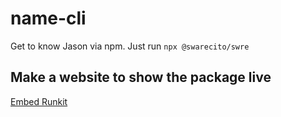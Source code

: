 # name-cli

Get to know Jason via npm. Just run `npx @swarecito/swre`

## Make a website to show the package live

[Embed Runkit](https://runkit.com/docs/embed)
